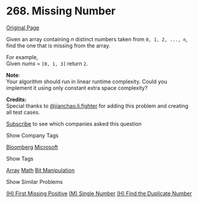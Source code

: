 # 268. Missing Number

[Original Page](https://leetcode.com/problems/missing-number/)

Given an array containing _n_ distinct numbers taken from `0, 1, 2, ..., n`, find the one that is missing from the array.

For example,  
Given _nums_ = `[0, 1, 3]` return `2`.

**Note**:  
Your algorithm should run in linear runtime complexity. Could you implement it using only constant extra space complexity?

**Credits:**  
Special thanks to [@jianchao.li.fighter](https://leetcode.com/discuss/user/jianchao.li.fighter) for adding this problem and creating all test cases.

<div>

[Subscribe](/subscribe/) to see which companies asked this question

</div>

<div>

<div id="company_tags" class="btn btn-xs btn-warning">Show Company Tags</div>

<span class="hidebutton">[Bloomberg](/company/bloomberg/) [Microsoft](/company/microsoft/)</span></div>

<div>

<div id="tags" class="btn btn-xs btn-warning">Show Tags</div>

<span class="hidebutton">[Array](/tag/array/) [Math](/tag/math/) [Bit Manipulation](/tag/bit-manipulation/)</span></div>

<div>

<div id="similar" class="btn btn-xs btn-warning">Show Similar Problems</div>

<span class="hidebutton">[(H) First Missing Positive](/problems/first-missing-positive/) [(M) Single Number](/problems/single-number/) [(H) Find the Duplicate Number](/problems/find-the-duplicate-number/)</span></div>